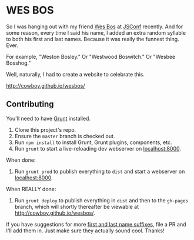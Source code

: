 # WES BOS

So I was hanging out with my friend [Wes Bos](http://wesbos.com/) at [JSConf](http://2013.jsconf.us/) recently. And for some reason, every time I said his name, I added an extra random syllable to both his first and last names. Because it was really the funnest thing. Ever.

For example, "Weston Bosley." Or "Westwood Boswitch." Or "Wesbee Bosshog."

Well, naturally, I had to create a website to celebrate this.

<http://cowboy.github.io/wesbos/>

## Contributing

You'll need to have [Grunt](http://gruntjs.com/) installed.

1. Clone this project's repo.
1. Ensure the `master` branch is checked out.
1. Run `npm install` to install Grunt, Grunt plugins, components, etc.
1. Run `grunt` to start a live-reloading dev webserver on [localhost:8000](http://localhost:8000/).

When done:

1. Run `grunt prod` to publish everything to `dist` and start a webserver on [localhost:8000](http://localhost:8000/).

When REALLY done:

1. Run `grunt deploy` to publish everything in `dist` and then to the `gh-pages` branch, which will shortly thereafter be viewable at <http://cowboy.github.io/wesbos/>.

If you have suggestions for more [first and last name suffixes](https://github.com/cowboy/wesbos/blob/master/config/config.json), file a PR and I'll add them in. Just make sure they actually sound cool. Thanks!
